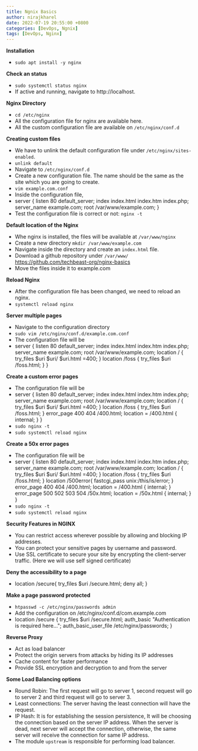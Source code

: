 ```yaml
---
title: Ngnix Basics
author: nirajkharel
date: 2022-07-19 20:55:00 +0800
categories: [DevOps, Ngnix]
tags: [DevOps, Nginx]
---
```


**Installation**
- `sudo apt install -y nginx`

**Check an status**
- `sudo systemctl status nginx`
- If active and running, navigate to http://localhost.

**Nginx Directory**
- `cd /etc/nginx`
- All the configuration file for nginx are available here.
- All the custom configuration file are available on `/etc/nginx/conf.d`

**Creating custom files**
- We have to unlink the default configuration file under `/etc/nginx/sites-enabled`.
- `unlink default`
- Navigate to `/etc/nginx/conf.d`
- Create a new configuration file. The name should be the same as the site which you are going to create.
- `vim example.com.conf`
- Inside the configuration file,
 - server {
 	listen 80 default_server;
 	index index.html index.htm index.php;
 	server_name example.com;
 	root /var/www/example.com;
 }
 - Test the configuration file is correct or not: `nginx -t`

 **Default location of the Nginx**
 - Whe nginx is installed, the files will be available at `/var/www/nginx`
 - Create a new directory `mkdir /var/www/example.com`
 - Navigate inside the directory and create an `index.html` file.
 - Download a github repository under `/var/www/` https://github.com/techbeast-org/nginx-basics
 - Move the files inside it to example.com

 **Reload Nginx**
 - After the configuration file has been changed, we need to reload an nginx.
 - `systemctl reload nginx`

 **Server multiple pages**
 - Navigate to the configuration directory
 - `sudo vim /etc/nginx/conf.d/example.com.conf`
 - The configuration file will be
  - server {
        listen 80 default_server;
        index index.html index.htm index.php;
        server_name example.com;
        root /var/www/example.com;
     location / {
        try_files $uri $uri/ $uri.html =400;
     }
     location /foss {
        try_files $uri /foss.html;
     }
     }
  
**Create a custom error pages**
- The configuration file will be
- server {
        listen 80 default_server;
        index index.html index.htm index.php;
        server_name example.com;
        root /var/www/example.com;
location / {
        try_files $uri $uri/ $uri.html =400;
}
location /foss {
        try_files $uri /foss.html;
}
error_page 400 404 /400.html;
location = /400.html {
        internal;
}
}
- `sudo nginx -t`
- `sudo systemctl reload nginx`

**Create a 50x error pages**
- The configuration file will be
- server {
        listen 80 default_server;
        index index.html index.htm index.php;
        server_name example.com;
        root /var/www/example.com;
location / {
        try_files $uri $uri/ $uri.html =400;
}
location /foss {
        try_files $uri /foss.html;
}
location /500error{
   fastcgi_pass unix:/this/is/error;
}
error_page 400 404 /400.html;
location = /400.html {
        internal;
}
error_page 500 502 503 504 /50x.html;
location = /50x.html {
        internal;
}
}
- `sudo nginx -t`
- `sudo systemctl reload nginx`


**Security Features in NGINX**
- You can restrict access wherever possible by allowing and blocking IP addresses.
- You can protect your sensitive pages by username and password.
- Use SSL certificate to secure your site by encrypting the client-server traffic. (Here we will use self signed certificate)

**Deny the accessibility to a page**
- location /secure{
      try_files $uri /secure.html;
      deny all;
   }

**Make a page password protected**
- `htpasswd -c /etc/nginx/passwords admin`
- Add the configuration on /etc/nginx/conf.d/com.example.com
- location /secure {
   try_files $uri /secure.html;
   auth_basic "Authentication is required here...";
   auth_basic_user_file /etc/nginx/passwords;
}

**Reverse Proxy**
- Act as load balancer
- Protect the origin servers from attacks by hiding its IP addresses
- Cache content for faster performance
- Provide SSL encryption and decryption to and from the server

**Some Load Balancing options**
- Round Robin: The first request will go to server 1, second request will go to server 2 and third request will go to server 3.
- Least connections: The server having the least connection will have the request.
- IP Hash: It is for establishing the session persistence, It will be choosing the connection based on the server IP address. When the server is dead, next server will accept the connection, otherwise, the same server will receive the connection for same IP address.
- The module `upstream` is responsible for performing load balancer.
